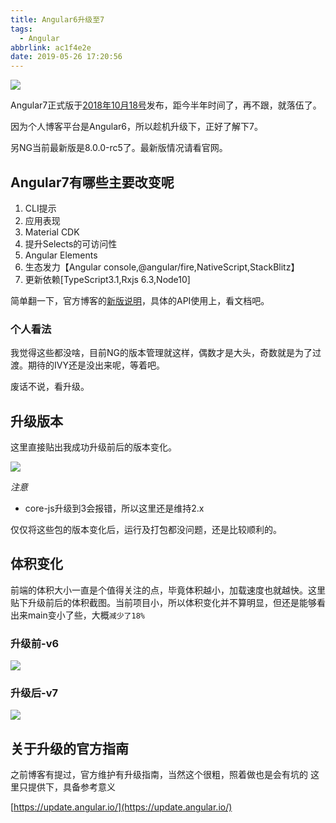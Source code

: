 ```yaml
---
title: Angular6升级至7
tags:
  - Angular
abbrlink: ac1f4e2e
date: 2019-05-26 17:20:56
---
```

![](http://static.1991421.cn/2019-05-26-092129.jpg)

Angular7正式版于[2018年10月18号](https://github.com/angular/angular/blob/master/CHANGELOG.md)发布，距今半年时间了，再不跟，就落伍了。

因为个人博客平台是Angular6，所以趁机升级下，正好了解下7。

另NG当前最新版是8.0.0-rc5了。最新版情况请看官网。

## Angular7有哪些主要改变呢

1. CLI提示
2. 应用表现
3. Material CDK
4. 提升Selects的可访问性
5. Angular Elements
6. 生态发力【Angular console,@angular/fire,NativeScript,StackBlitz】
7. 更新依赖[TypeScript3.1,Rxjs 6.3,Node10]

简单翻一下，官方博客的[新版说明](https://blog.angular.io/version-7-of-angular-cli-prompts-virtual-scroll-drag-and-drop-and-more-c594e22e7b8c)，具体的API使用上，看文档吧。

### 个人看法
我觉得这些都没啥，目前NG的版本管理就这样，偶数才是大头，奇数就是为了过渡。期待的IVY还是没出来呢，等着吧。

废话不说，看升级。

## 升级版本

这里直接贴出我成功升级前后的版本变化。

![](http://static.1991421.cn/2019-05-26-085831.png)

*注意*
- core-js升级到3会报错，所以这里还是维持2.x

仅仅将这些包的版本变化后，运行及打包都没问题，还是比较顺利的。

## 体积变化
前端的体积大小一直是个值得关注的点，毕竟体积越小，加载速度也就越快。这里贴下升级前后的体积截图。当前项目小，所以体积变化并不算明显，但还是能够看出来main变小了些，大概`减少了18%`

### 升级前-v6
![](http://static.1991421.cn/2019-05-26-084034.png)

### 升级后-v7
![](http://static.1991421.cn/2019-05-26-085639.png)



## 关于升级的官方指南

之前博客有提过，官方维护有升级指南，当然这个很粗，照着做也是会有坑的
这里只提供下，具备参考意义 

[https://update.angular.io/](https://update.angular.io/)


## 